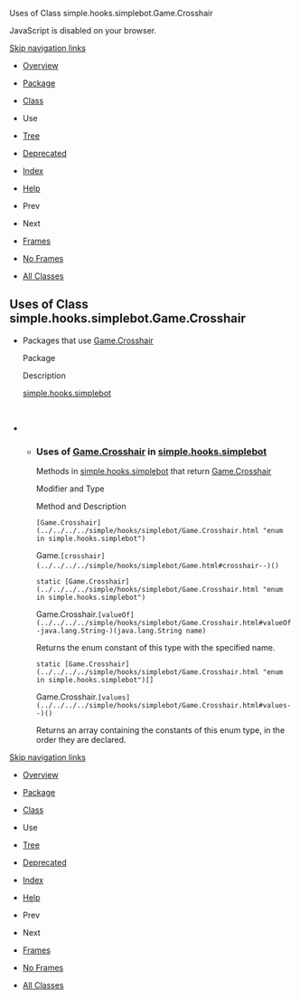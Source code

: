 Uses of Class simple.hooks.simplebot.Game.Crosshair   <!-- try { if (location.href.indexOf('is-external=true') == -1) { parent.document.title="Uses of Class simple.hooks.simplebot.Game.Crosshair"; } } catch(err) { } //-->

JavaScript is disabled on your browser.

[Skip navigation links](#skip.navbar.top "Skip navigation links")

*   [Overview](../../../../overview-summary.html)
*   [Package](../package-summary.html)
*   [Class](../../../../simple/hooks/simplebot/Game.Crosshair.html "enum in simple.hooks.simplebot")
*   Use
*   [Tree](../package-tree.html)
*   [Deprecated](../../../../deprecated-list.html)
*   [Index](../../../../index-files/index-1.html)
*   [Help](../../../../help-doc.html)

*   Prev
*   Next

*   [Frames](../../../../index.html?simple/hooks/simplebot/class-use/Game.Crosshair.html)
*   [No Frames](Game.Crosshair.html)

*   [All Classes](../../../../allclasses-noframe.html)

<!-- allClassesLink = document.getElementById("allclasses\_navbar\_top"); if(window==top) { allClassesLink.style.display = "block"; } else { allClassesLink.style.display = "none"; } //-->

Uses of Class  
simple.hooks.simplebot.Game.Crosshair
-----------------------------------------------------

*   Packages that use [Game.Crosshair](../../../../simple/hooks/simplebot/Game.Crosshair.html "enum in simple.hooks.simplebot") 
    
    Package
    
    Description
    
    [simple.hooks.simplebot](#simple.hooks.simplebot)
    
     
    
*   *   ### Uses of [Game.Crosshair](../../../../simple/hooks/simplebot/Game.Crosshair.html "enum in simple.hooks.simplebot") in [simple.hooks.simplebot](../../../../simple/hooks/simplebot/package-summary.html)
        
        Methods in [simple.hooks.simplebot](../../../../simple/hooks/simplebot/package-summary.html) that return [Game.Crosshair](../../../../simple/hooks/simplebot/Game.Crosshair.html "enum in simple.hooks.simplebot") 
        
        Modifier and Type
        
        Method and Description
        
        `[Game.Crosshair](../../../../simple/hooks/simplebot/Game.Crosshair.html "enum in simple.hooks.simplebot")`
        
        Game.`[crosshair](../../../../simple/hooks/simplebot/Game.html#crosshair--)()` 
        
        `static [Game.Crosshair](../../../../simple/hooks/simplebot/Game.Crosshair.html "enum in simple.hooks.simplebot")`
        
        Game.Crosshair.`[valueOf](../../../../simple/hooks/simplebot/Game.Crosshair.html#valueOf-java.lang.String-)(java.lang.String name)`
        
        Returns the enum constant of this type with the specified name.
        
        `static [Game.Crosshair](../../../../simple/hooks/simplebot/Game.Crosshair.html "enum in simple.hooks.simplebot")[]`
        
        Game.Crosshair.`[values](../../../../simple/hooks/simplebot/Game.Crosshair.html#values--)()`
        
        Returns an array containing the constants of this enum type, in the order they are declared.
        

[Skip navigation links](#skip.navbar.bottom "Skip navigation links")

*   [Overview](../../../../overview-summary.html)
*   [Package](../package-summary.html)
*   [Class](../../../../simple/hooks/simplebot/Game.Crosshair.html "enum in simple.hooks.simplebot")
*   Use
*   [Tree](../package-tree.html)
*   [Deprecated](../../../../deprecated-list.html)
*   [Index](../../../../index-files/index-1.html)
*   [Help](../../../../help-doc.html)

*   Prev
*   Next

*   [Frames](../../../../index.html?simple/hooks/simplebot/class-use/Game.Crosshair.html)
*   [No Frames](Game.Crosshair.html)

*   [All Classes](../../../../allclasses-noframe.html)

<!-- allClassesLink = document.getElementById("allclasses\_navbar\_bottom"); if(window==top) { allClassesLink.style.display = "block"; } else { allClassesLink.style.display = "none"; } //-->